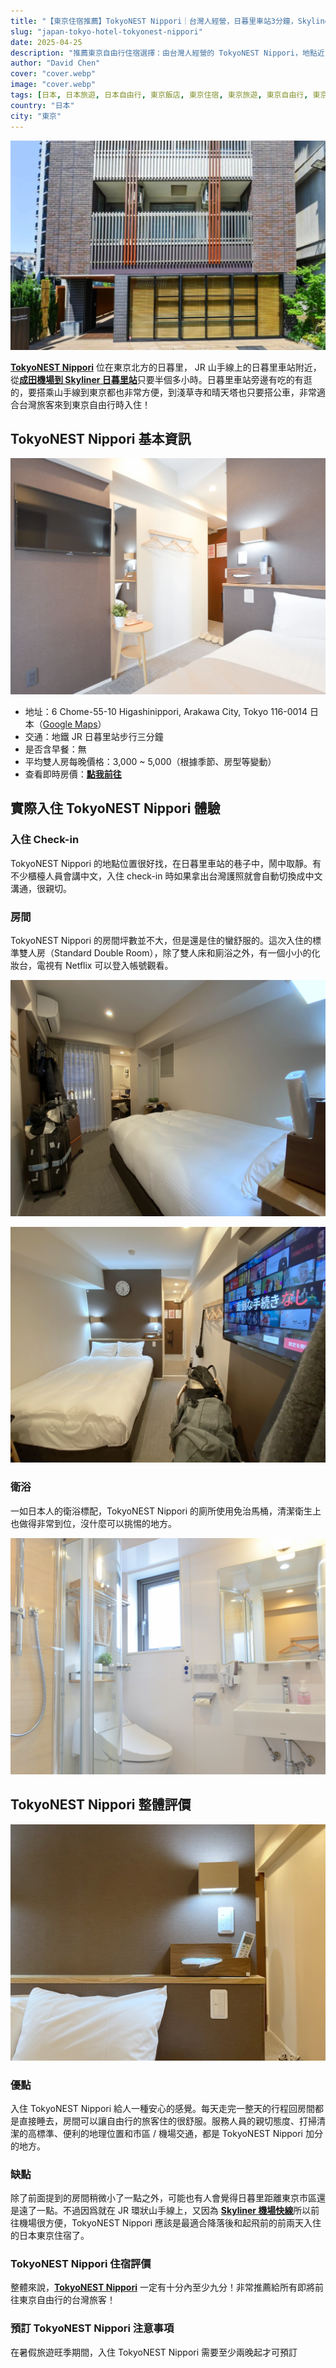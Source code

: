 ```yaml
---
title: "【東京住宿推薦】TokyoNEST Nippori｜台灣人經營，日暮里車站3分鐘，Skyliner 直達"
slug: "japan-tokyo-hotel-tokyonest-nippori"
date: 2025-04-25
description: "推薦東京自由行住宿選擇：由台灣人經營的 TokyoNEST Nippori，地點近日暮里車站步行3分鐘，搭乘 Skyliner 從成田機場直達，交通便利、服務親切、環境舒適，是來東京自由行的理想住宿。"
author: "David Chen"
cover: "cover.webp"
image: "cover.webp"
tags: [日本, 日本旅遊, 日本自由行, 東京飯店, 東京住宿, 東京旅遊, 東京自由行, 東京]
country: "日本"
city: "東京"
---
```


![](cover.webp)

[**TokyoNEST Nippori**](https://www.booking.com/hotel/jp/tokyonest-nippori.xt.html?aid=7956794) 位在東京北方的日暮里， JR 山手線上的日暮里車站附近，從[**成田機場到 Skyliner 日暮里站**](https://affiliate.klook.com/redirect?aid=41451&aff_adid=1037290&k_site=https%3A%2F%2Fwww.klook.com%2Fzh-TW%2Factivity%2F1410-skyliner-tokyo%2F%3Fspm%3DActivity.TopNavigation.SelectLanguage%26clickId%3D53551aeb94)只要半個多小時。日暮里車站旁邊有吃的有逛的，要搭乘山手線到東京都也非常方便，到淺草寺和晴天塔也只要搭公車，非常適合台灣旅客來到東京自由行時入住！

## TokyoNEST Nippori 基本資訊

![](room-4.webp)

- 地址：6 Chome-55-10 Higashinippori, Arakawa City, Tokyo 116-0014 日本（[Google Maps](https://maps.app.goo.gl/5W2VCXGKrw8Ef4sH7)）
- 交通：地鐵 JR 日暮里站步行三分鐘
- 是否含早餐：無
- 平均雙人房每晚價格：3,000 ~ 5,000（根據季節、房型等變動）
- 查看即時房價：[**點我前往**](https://www.booking.com/hotel/jp/tokyonest-nippori.xt.html?aid=7956794)

## 實際入住 TokyoNEST Nippori 體驗

### 入住 Check-in

TokyoNEST Nippori 的地點位置很好找，在日暮里車站的巷子中，鬧中取靜。有不少櫃檯人員會講中文，入住 check-in 時如果拿出台灣護照就會自動切換成中文溝通，很親切。

### 房間 

TokyoNEST Nippori 的房間坪數並不大，但是還是住的蠻舒服的。這次入住的標準雙人房（Standard Double Room），除了雙人床和廁浴之外，有一個小小的化妝台，電視有 Netflix 可以登入帳號觀看。

![](room-1.webp)

![](room-2.webp)

### 衛浴

一如日本人的衛浴標配，TokyoNEST Nippori 的廁所使用免治馬桶，清潔衛生上也做得非常到位，沒什麼可以挑惕的地方。

![](bathroom.webp)

## TokyoNEST Nippori 整體評價

![](room-3.webp)

### 優點

入住 TokyoNEST Nippori 給人一種安心的感覺。每天走完一整天的行程回房間都是直接睡去，房間可以讓自由行的旅客住的很舒服。服務人員的親切態度、打掃清潔的高標準、便利的地理位置和市區 / 機場交通，都是 TokyoNEST Nippori 加分的地方。

### 缺點

除了前面提到的房間稍微小了一點之外，可能也有人會覺得日暮里距離東京市區還是遠了一點。不過因爲就在 JR 環狀山手線上，又因為 [**Skyliner 機場快線**](https://affiliate.klook.com/redirect?aid=41451&aff_adid=1037290&k_site=https%3A%2F%2Fwww.klook.com%2Fzh-TW%2Factivity%2F1410-skyliner-tokyo%2F%3Fspm%3DActivity.TopNavigation.SelectLanguage%26clickId%3D53551aeb94)所以前往機場很方便，TokyoNEST Nippori 應該是最適合降落後和起飛前的前兩天入住的日本東京住宿了。

### TokyoNEST Nippori 住宿評價

整體來說，[**TokyoNEST Nippori**](https://www.booking.com/hotel/jp/tokyonest-nippori.xt.html?aid=7956794) 一定有十分內至少九分！非常推薦給所有即將前往東京自由行的台灣旅客！

### 預訂 TokyoNEST Nippori 注意事項

在暑假旅遊旺季期間，入住 TokyoNEST Nippori 需要至少兩晚起才可預訂

